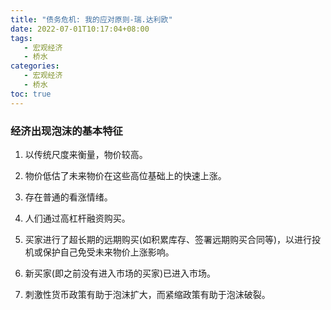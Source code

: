 ```yaml
---
title: "债务危机: 我的应对原则-瑞.达利欧"
date: 2022-07-01T10:17:04+08:00
tags:
   - 宏观经济
   - 桥水 
categories:
   - 宏观经济
   - 桥水 
toc: true
---
```


### 经济出现泡沫的基本特征

1. 以传统尺度来衡量，物价较高。

2. 物价低估了未来物价在这些高位基础上的快速上涨。

3. 存在普通的看涨情绪。

4. 人们通过高杠杆融资购买。

5. 买家进行了超长期的远期购买(如积累库存、签署远期购买合同等)，以进行投机或保护自己免受未来物价上涨影响。

6. 新买家(即之前没有进入市场的买家)已进入市场。

7. 刺激性货币政策有助于泡沫扩大，而紧缩政策有助于泡沫破裂。

